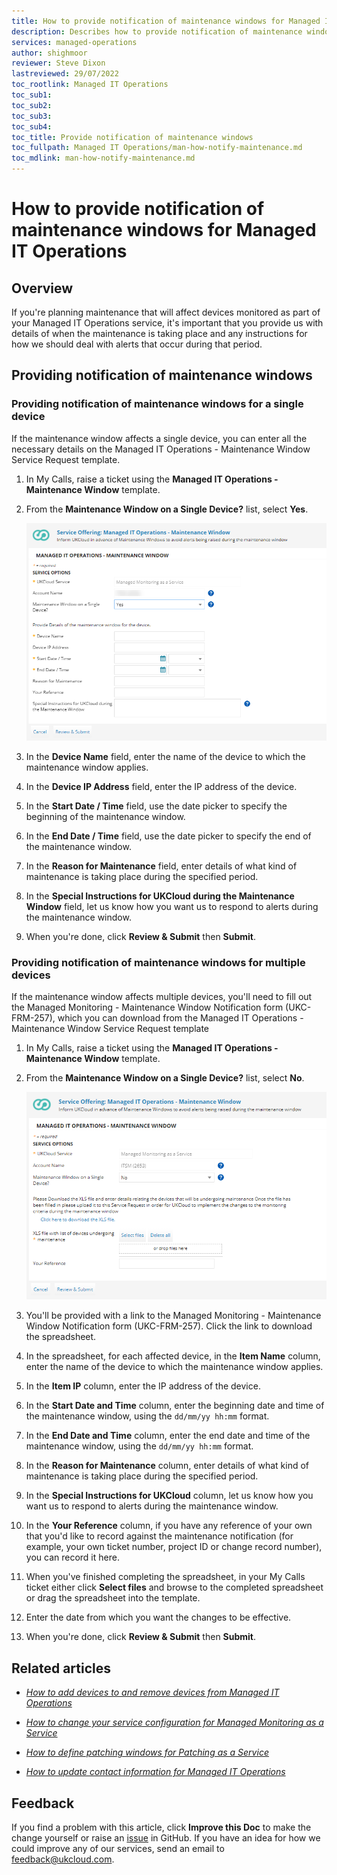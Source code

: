 ```yaml
---
title: How to provide notification of maintenance windows for Managed IT Operations
description: Describes how to provide notification of maintenance windows for Managed IT Operations
services: managed-operations
author: shighmoor
reviewer: Steve Dixon
lastreviewed: 29/07/2022
toc_rootlink: Managed IT Operations
toc_sub1: 
toc_sub2:
toc_sub3:
toc_sub4:
toc_title: Provide notification of maintenance windows
toc_fullpath: Managed IT Operations/man-how-notify-maintenance.md
toc_mdlink: man-how-notify-maintenance.md
---
```


# How to provide notification of maintenance windows for Managed IT Operations

## Overview

If you're planning maintenance that will affect devices monitored as part of your Managed IT Operations service, it's important that you provide us with details of when the maintenance is taking place and any instructions for how we should deal with alerts that occur during that period.

## Providing notification of maintenance windows

### Providing notification of maintenance windows for a single device

If the maintenance window affects a single device, you can enter all the necessary details on the Managed IT Operations - Maintenance Window Service Request template.

1. In My Calls, raise a ticket using the **Managed IT Operations - Maintenance Window** template.

2. From the **Maintenance Window on a Single Device?** list, select **Yes**.

   ![Maintenance window for a single device](images/man-maintenance-single-device.png)

3. In the **Device Name** field, enter the name of the device to which the maintenance window applies.

4. In the **Device IP Address** field, enter the IP address of the device.

5. In the **Start Date / Time** field, use the date picker to specify the beginning of the maintenance window.

6. In the **End Date / Time** field, use the date picker to specify the end of the maintenance window.

7. In the **Reason for Maintenance** field, enter details of what kind of maintenance is taking place during the specified period.

8. In the **Special Instructions for UKCloud during the Maintenance Window** field, let us know how you want us to respond to alerts during the maintenance window.

9. When you're done, click **Review & Submit** then **Submit**.

### Providing notification of maintenance windows for multiple devices

If the maintenance window affects multiple devices, you'll need to fill out the Managed Monitoring - Maintenance Window Notification form (UKC-FRM-257), which you can download from the Managed IT Operations - Maintenance Window Service Request template

1. In My Calls, raise a ticket using the **Managed IT Operations - Maintenance Window** template.

2. From the **Maintenance Window on a Single Device?** list, select **No**.

   ![Maintenance window for multiple devices](images/man-maintenance-multiple-devices.png)

3. You'll be provided with a link to the Managed Monitoring - Maintenance Window Notification form (UKC-FRM-257). Click the link to download the spreadsheet.

4. In the spreadsheet, for each affected device, in the **Item Name** column, enter the name of the device to which the maintenance window applies.

5. In the **Item IP** column, enter the IP address of the device.

6. In the **Start Date and Time** column, enter the beginning date and time of the maintenance window, using the `dd/mm/yy hh:mm` format.

7. In the **End Date and Time** column, enter the end date and time of the maintenance window, using the `dd/mm/yy hh:mm` format.

8. In the **Reason for Maintenance** column, enter details of what kind of maintenance is taking place during the specified period.

9. In the **Special Instructions for UKCloud** column, let us know how you want us to respond to alerts during the maintenance window.

10. In the **Your Reference** column, if you have any reference of your own that you'd like to record against the maintenance notification (for example, your own ticket number, project ID or change record number), you can record it here.

11. When you've finished completing the spreadsheet, in your My Calls ticket either click **Select files** and browse to the completed spreadsheet or drag the spreadsheet into the template.

12. Enter the date from which you want the changes to be effective.

13. When you're done, click **Review & Submit** then **Submit**.

## Related articles

- [*How to add devices to and remove devices from Managed IT Operations*](man-how-add-remove-device.md)

- [*How to change your service configuration for Managed Monitoring as a Service*](man-how-monitoring-change-config.md)

- [*How to define patching windows for Patching as a Service*](man-how-patching-define-window.md)

- [*How to update contact information for Managed IT Operations*](man-how-update-contact-info.md)

## Feedback

If you find a problem with this article, click **Improve this Doc** to make the change yourself or raise an [issue](https://github.com/UKCloud/documentation/issues) in GitHub. If you have an idea for how we could improve any of our services, send an email to <feedback@ukcloud.com>.
